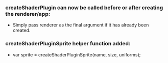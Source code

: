 ### createShaderPlugin can now be called before or after creating the renderer/app:
- Simply pass renderer as the final argument if it has already been created.

### createShaderPluginSprite helper function added:
- var sprite = createShaderPluginSprite(name, size, uniforms);
